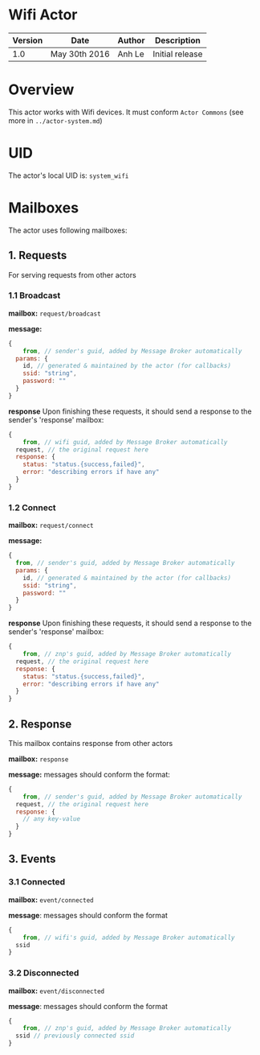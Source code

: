 Wifi Actor
=======================

| Version | Date | Author | Description |
|-------|-------|-------|-------------|
| 1.0  | May 30th 2016 | Anh Le  | Initial release |

# Overview

This actor works with Wifi devices. It must conform `Actor Commons` (see more in `../actor-system.md`)

# UID
The actor's local UID is: `system_wifi`

# Mailboxes
The actor uses following mailboxes:

## 1. Requests
For serving requests from other actors
### 1.1 Broadcast

**mailbox:** `request/broadcast`

**message:**
```javascript
{
	from, // sender's guid, added by Message Broker automatically  
  params: {
    id, // generated & maintained by the actor (for callbacks)
    ssid: "string",
    password: ""
  }
}
```

**response**
Upon finishing these requests, it should send a response to the sender's 'response' mailbox:
```js
{
	from, // wifi guid, added by Message Broker automatically
  request, // the original request here
  response: {
    status: "status.{success,failed}",
    error: "describing errors if have any"
  }
}
```

### 1.2 Connect

**mailbox:** `request/connect`

**message:**
```javascript
{
  from, // sender's guid, added by Message Broker automatically  
  params: {
    id, // generated & maintained by the actor (for callbacks)
    ssid: "string",
    password: ""  
  }
}
```

**response**
Upon finishing these requests, it should send a response to the sender's 'response' mailbox:
```js
{
	from, // znp's guid, added by Message Broker automatically
  request, // the original request here
  response: {
    status: "status.{success,failed}",
    error: "describing errors if have any"    
  }
}
```

## 2. Response
This mailbox contains response from other actors

**mailbox:** `response`

**message:**  messages should conform the format:
```js
{
	from, // sender's guid, added by Message Broker automatically
  request, // the original request here
  response: {
    // any key-value
  }
}
```

## 3. Events
### 3.1 Connected

**mailbox:** `event/connected`

**message**: messages should conform the format
```js
{
	from, // wifi's guid, added by Message Broker automatically
  ssid
}
```

### 3.2 Disconnected

**mailbox:** `event/disconnected`

**message**: messages should conform the format
```js
{
	from, // znp's guid, added by Message Broker automatically
  ssid // previously connected ssid
}
```
